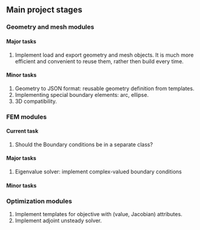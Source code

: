 ## Main project stages

### Geometry and mesh modules

#### Major tasks

1. Implement load and export geometry and mesh objects. 
It is much more efficient and convenient to reuse them, rather then build every time.

#### Minor tasks

1. Geometry to JSON format: reusable geometry definition from templates.
2. Implementing special boundary elements: arc, ellipse.
3. 3D compatibility.

### FEM modules

#### Current task

1. Should the Boundary conditions be in a separate class?

#### Major tasks

1. Eigenvalue solver: implement complex-valued boundary conditions

#### Minor tasks


### Optimization modules

1. Implement templates for objective with (value, Jacobian) attributes.
2. Implement adjoint unsteady solver.